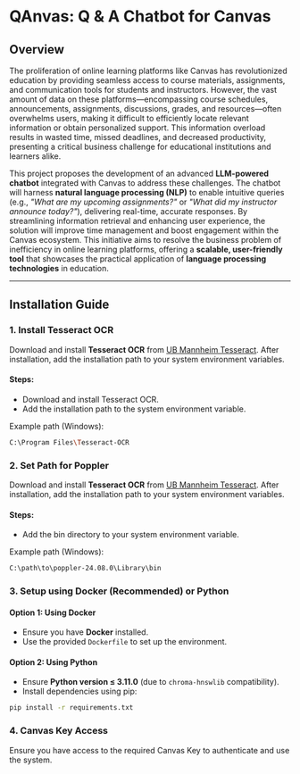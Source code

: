 # QAnvas: Q & A Chatbot for Canvas

## Overview

The proliferation of online learning platforms like Canvas has revolutionized education by providing seamless access to course materials, assignments, and communication tools for students and instructors. However, the vast amount of data on these platforms—encompassing course schedules, announcements, assignments, discussions, grades, and resources—often overwhelms users, making it difficult to efficiently locate relevant information or obtain personalized support. This information overload results in wasted time, missed deadlines, and decreased productivity, presenting a critical business challenge for educational institutions and learners alike.

This project proposes the development of an advanced **LLM-powered chatbot** integrated with Canvas to address these challenges. The chatbot will harness **natural language processing (NLP)** to enable intuitive queries (e.g., _"What are my upcoming assignments?"_ or _"What did my instructor announce today?"_), delivering real-time, accurate responses. By streamlining information retrieval and enhancing user experience, the solution will improve time management and boost engagement within the Canvas ecosystem. This initiative aims to resolve the business problem of inefficiency in online learning platforms, offering a **scalable, user-friendly tool** that showcases the practical application of **language processing technologies** in education.

---

## Installation Guide

### 1. Install Tesseract OCR
Download and install **Tesseract OCR** from [UB Mannheim Tesseract](https://github.com/UB-Mannheim/tesseract/wiki). After installation, add the installation path to your system environment variables.

#### Steps:
- Download and install Tesseract OCR.
- Add the installation path to the system environment variable.

Example path (Windows):
```bash
C:\Program Files\Tesseract-OCR
```

### 2. Set Path for Poppler
Download and install **Tesseract OCR** from [UB Mannheim Tesseract](https://github.com/UB-Mannheim/tesseract/wiki). After installation, add the installation path to your system environment variables.

#### Steps:
- Add the bin directory to your system environment variable.

Example path (Windows):
```bash
C:\path\to\poppler-24.08.0\Library\bin
```

### 3. Setup using Docker (Recommended) or Python

#### Option 1: Using Docker
- Ensure you have **Docker** installed.
- Use the provided `Dockerfile`  to set up the environment.

#### Option 2: Using Python
- Ensure **Python version ≤ 3.11.0** (due to `chroma-hnswlib` compatibility).
- Install dependencies using pip:
```bash
pip install -r requirements.txt
```

### 4. Canvas Key Access
Ensure you have access to the required Canvas Key to authenticate and use the system.

